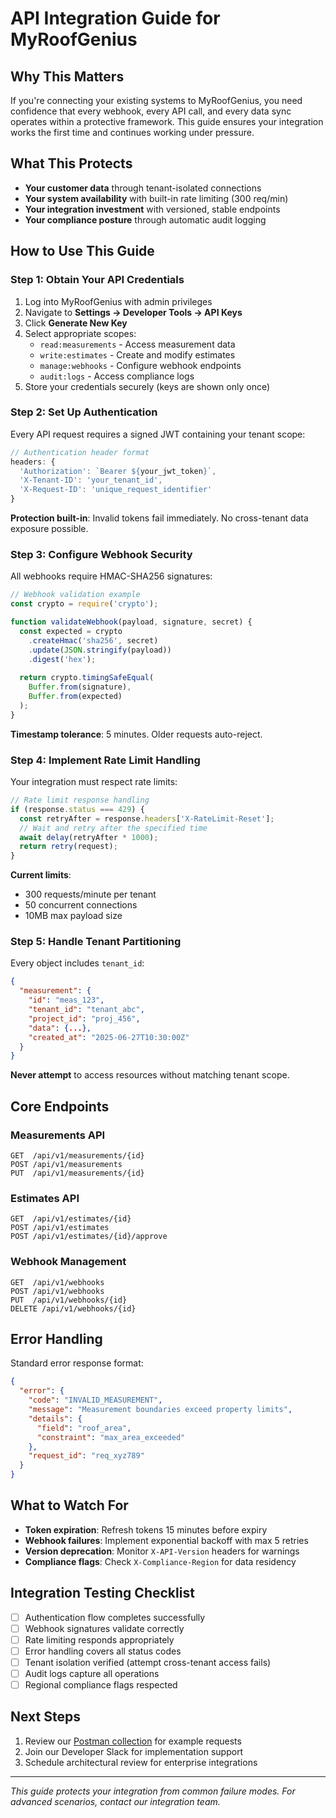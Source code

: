 # API Integration Guide for MyRoofGenius

## Why This Matters

If you're connecting your existing systems to MyRoofGenius, you need confidence that every webhook, every API call, and every data sync operates within a protective framework. This guide ensures your integration works the first time and continues working under pressure.

## What This Protects

- **Your customer data** through tenant-isolated connections
- **Your system availability** with built-in rate limiting (300 req/min)
- **Your integration investment** with versioned, stable endpoints
- **Your compliance posture** through automatic audit logging

## How to Use This Guide

### Step 1: Obtain Your API Credentials

1. Log into MyRoofGenius with admin privileges
2. Navigate to **Settings → Developer Tools → API Keys**
3. Click **Generate New Key**
4. Select appropriate scopes:
   - `read:measurements` - Access measurement data
   - `write:estimates` - Create and modify estimates
   - `manage:webhooks` - Configure webhook endpoints
   - `audit:logs` - Access compliance logs
5. Store your credentials securely (keys are shown only once)

### Step 2: Set Up Authentication

Every API request requires a signed JWT containing your tenant scope:

```typescript
// Authentication header format
headers: {
  'Authorization': `Bearer ${your_jwt_token}`,
  'X-Tenant-ID': 'your_tenant_id',
  'X-Request-ID': 'unique_request_identifier'
}
```

**Protection built-in**: Invalid tokens fail immediately. No cross-tenant data exposure possible.

### Step 3: Configure Webhook Security

All webhooks require HMAC-SHA256 signatures:

```javascript
// Webhook validation example
const crypto = require('crypto');

function validateWebhook(payload, signature, secret) {
  const expected = crypto
    .createHmac('sha256', secret)
    .update(JSON.stringify(payload))
    .digest('hex');
  
  return crypto.timingSafeEqual(
    Buffer.from(signature),
    Buffer.from(expected)
  );
}
```

**Timestamp tolerance**: 5 minutes. Older requests auto-reject.

### Step 4: Implement Rate Limit Handling

Your integration must respect rate limits:

```javascript
// Rate limit response handling
if (response.status === 429) {
  const retryAfter = response.headers['X-RateLimit-Reset'];
  // Wait and retry after the specified time
  await delay(retryAfter * 1000);
  return retry(request);
}
```

**Current limits**:
- 300 requests/minute per tenant
- 50 concurrent connections
- 10MB max payload size

### Step 5: Handle Tenant Partitioning

Every object includes `tenant_id`:

```json
{
  "measurement": {
    "id": "meas_123",
    "tenant_id": "tenant_abc",
    "project_id": "proj_456",
    "data": {...},
    "created_at": "2025-06-27T10:30:00Z"
  }
}
```

**Never attempt** to access resources without matching tenant scope.

## Core Endpoints

### Measurements API
```
GET  /api/v1/measurements/{id}
POST /api/v1/measurements
PUT  /api/v1/measurements/{id}
```

### Estimates API
```
GET  /api/v1/estimates/{id}
POST /api/v1/estimates
POST /api/v1/estimates/{id}/approve
```

### Webhook Management
```
GET  /api/v1/webhooks
POST /api/v1/webhooks
PUT  /api/v1/webhooks/{id}
DELETE /api/v1/webhooks/{id}
```

## Error Handling

Standard error response format:

```json
{
  "error": {
    "code": "INVALID_MEASUREMENT",
    "message": "Measurement boundaries exceed property limits",
    "details": {
      "field": "roof_area",
      "constraint": "max_area_exceeded"
    },
    "request_id": "req_xyz789"
  }
}
```

## What to Watch For

- **Token expiration**: Refresh tokens 15 minutes before expiry
- **Webhook failures**: Implement exponential backoff with max 5 retries
- **Version deprecation**: Monitor `X-API-Version` headers for warnings
- **Compliance flags**: Check `X-Compliance-Region` for data residency

## Integration Testing Checklist

- [ ] Authentication flow completes successfully
- [ ] Webhook signatures validate correctly
- [ ] Rate limiting responds appropriately
- [ ] Error handling covers all status codes
- [ ] Tenant isolation verified (attempt cross-tenant access fails)
- [ ] Audit logs capture all operations
- [ ] Regional compliance flags respected

## Next Steps

1. Review our [Postman collection](https://postman.myroofgenius.com) for example requests
2. Join our Developer Slack for implementation support
3. Schedule architectural review for enterprise integrations

---

*This guide protects your integration from common failure modes. For advanced scenarios, contact our integration team.*